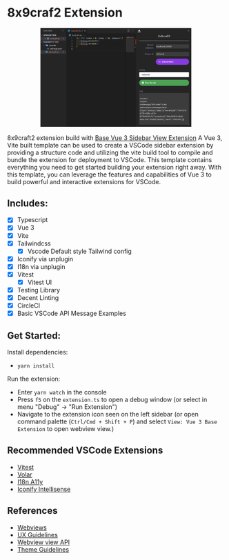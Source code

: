 # 8x9craf2 Extension

<p align="center">
  <img src="./Screenshot.png" width="350" alt="Screenshot of 8x9craft2">
</p>

8x9craft2 extension build with [Base Vue 3 Sidebar View Extension](https://github.com/joesobo/Vue3BaseExtension)
A Vue 3, Vite built template can be used to create a VSCode sidebar extension by providing a structure code and utilizing the vite build tool to compile and bundle the extension for deployment to VSCode. This template contains everything you need to get started building your extension right away. With this template, you can leverage the features and capabilities of Vue 3 to build powerful and interactive extensions for VSCode.

## Includes:

- [x] Typescript
- [x] Vue 3
- [x] Vite
- [x] Tailwindcss
  - [x] Vscode Default style Tailwind config
- [x] Iconify via unplugin
- [x] I18n via unplugin
- [x] Vitest
  - [x] Vitest UI
- [x] Testing Library
- [x] Decent Linting
- [x] CircleCI
- [x] Basic VSCode API Message Examples

## Get Started:

Install dependencies:

- `yarn install`

Run the extension:

- Enter `yarn watch` in the console
- Press `f5` on the `extension.ts` to open a debug window (or select in menu "Debug" -> "Run Extension")
- Navigate to the extension icon seen on the left sidebar (or open command palette (`Ctrl/Cmd + Shift + P`) and select `View: Vue 3 Base Extension` to open webview view.)

## Recommended VSCode Extensions

- [Vitest](https://marketplace.visualstudio.com/items?itemName=ZixuanChen.vitest-explorer)
- [Volar](https://marketplace.visualstudio.com/items?itemName=Vue.volar)
- [I18n A11y](https://marketplace.visualstudio.com/items?itemName=Lokalise.i18n-ally)
- [Iconify Intellisense](https://marketplace.visualstudio.com/items?itemName=antfu.iconify)

## References

- [Webviews](https://code.visualstudio.com/api/extension-guides/webview)
- [UX Guidelines](https://code.visualstudio.com/api/ux-guidelines/overview)
- [Webview view API](https://code.visualstudio.com/api/references/vscode-api#WebviewView)
- [Theme Guidelines](https://code.visualstudio.com/api/references/theme-color)
